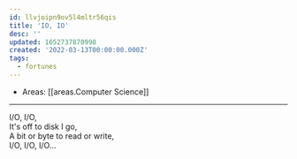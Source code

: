 ```yaml
---
id: llvjoipn9ov5l4mltr56qis
title: 'IO, IO'
desc: ''
updated: 1652737870998
created: '2022-03-13T00:00:00.000Z'
tags:
  - fortunes
---
```


- Areas: [[areas.Computer Science]]

---

I/O, I/O,  
It's off to disk I go,  
A bit or byte to read or write,  
I/O, I/O, I/O...
